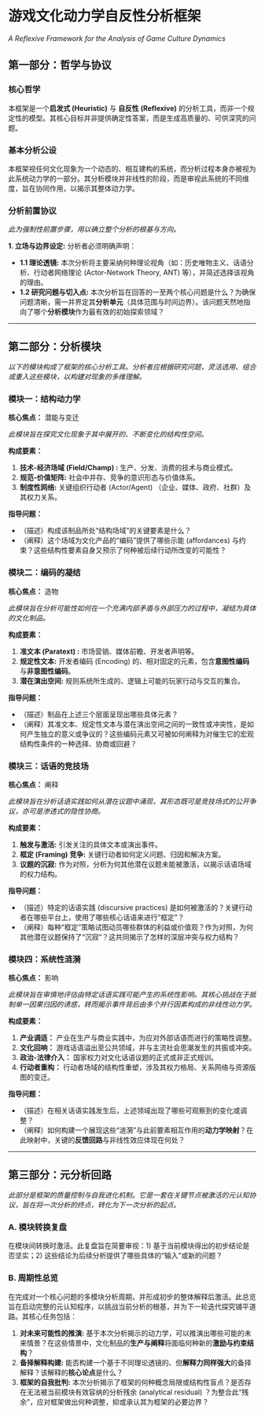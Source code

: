 # 游戏文化动力学自反性分析框架
*A Reflexive Framework for the Analysis of Game Culture Dynamics*

## 第一部分：哲学与协议

### 核心哲学
本框架是一个**启发式 (Heuristic)** 与 **自反性 (Reflexive)** 的分析工具，而非一个规定性的模型。其核心目标并非提供确定性答案，而是生成高质量的、可供深究的问题。

### 基本分析公设
本框架视任何文化现象为一个动态的、相互建构的系统，而分析过程本身亦被视为此系统动力学的一部分。其分析模块并非线性的阶段，而是审视此系统的不同维度，旨在协同作用，以揭示其整体动力学。

### 分析前置协议
*此为强制性前置步骤，用以确立整个分析的根基与方向。*

**1. 立场与边界设定:**
分析者必须明确声明：
*   **1.1 理论透镜:** 本次分析将主要采纳何种理论视角（如：历史唯物主义、话语分析、行动者网络理论 (Actor-Network Theory, ANT) 等），并简述选择该视角的理由。
*   **1.2 研究问题与切入点:** 本次分析旨在回答的一至两个核心问题是什么？为确保问题清晰，需一并界定其**分析单元**（具体范围与时间边界）。该问题天然地指向了哪个**分析模块**作为最有效的初始探索领域？

---

## 第二部分：分析模块

*以下的模块构成了框架的核心分析工具。分析者应根据研究问题，灵活选用、组合或重入这些模块，以构建对现象的多维理解。*

### 模块一：结构动力学
**核心焦点：** 潜能与变迁

*此模块旨在探究文化现象于其中展开的、不断变化的结构性空间。*

**构成要素：**
1.  **技术-经济场域 (Field/Champ) :** 生产、分发、消费的技术与商业模式。
2.  **规范-价值矩阵:** 社会中并存、竞争的意识形态与价值体系。
3.  **制度性网络:** 关键组织行动者 (Actor/Agent) （企业、媒体、政府、社群）及其权力关系。

**指导问题：**
*   （描述）构成该制品所处“结构场域”的关键要素是什么？
*   （阐释）这个场域为文化产品的“编码”提供了哪些示能 (affordances) 与约束？这些结构性要素自身又预示了何种被后续行动所改变的可能性？

### 模块二：编码的凝结
**核心焦点：** 造物

*此模块旨在分析可能性如何在一个充满内部矛盾与外部压力的过程中，凝结为具体的文化制品。*

**构成要素：**
1.  **准文本 (Paratext) :** 市场营销、媒体前瞻、开发者声明等。
2.  **规定性文本:** 开发者编码 (Encoding) 的、相对固定的元素，包含**意图性编码**与**非意图性编码**。
3.  **潜在演出空间:** 规则系统所生成的、逻辑上可能的玩家行动与交互的集合。

**指导问题：**
*   （描述）制品在上述三个层面呈现出哪些具体元素？
*   （阐释）其准文本、规定性文本与潜在演出空间之间的一致性或冲突性，是如何产生独立的意义或争议的？这些编码元素又可被如何阐释为对催生它的宏观结构性条件的一种选择、协商或回避？

### 模块三：话语的竞技场
**核心焦点：** 阐释

*此模块旨在分析话语实践如何从潜在议题中涌现，其形态既可是竞技场式的公开争议，亦可是渗透式的隐性协商。*

**构成要素：**
1.  **触发与激活:** 引发关注的具体文本或演出事件。
2.  **框定 (Framing) 竞争:** 关键行动者如何定义问题、归因和解决方案。
3.  **议题的沉寂:** 作为对照，分析为何其他潜在议题未能被激活，以揭示话语场域的权力结构。

**指导问题：**
*   （描述）特定的话语实践 (discursive practices) 是如何被激活的？关键行动者在哪些平台上，使用了哪些核心话语来进行“框定”？
*   （阐释）每种“框定”策略试图动员哪些群体的利益或价值观？作为对照，为何其他潜在议题保持了“沉寂”？这共同揭示了怎样的深层冲突与权力结构？

### 模块四：系统性涟漪
**核心焦点：** 影响

*此模块旨在审慎地评估由特定话语实践可能产生的系统性影响。其核心挑战在于抵制单一因果归因的诱惑，转而揭示事件背后由多个并行因素构成的非线性动力学。*

**构成要素：**
1.  **产业调适：** 产业在生产与商业实践中，为应对外部话语而进行的策略性调整。
2.  **文化回响：** 游戏话语溢出至公共领域，并与主流社会思潮发生的共振或冲突。
3.  **政治-法律介入：** 国家权力对文化话语议题的正式或非正式规训。
4.  **行动者重构：** 行动者场域的结构性重塑，涉及其权力格局、关系网络与资源版图的变迁。

**指导问题：**
*   （描述）在相关话语实践发生后，上述领域出现了哪些可观察到的变化或调整？
*   （阐释）如何构建一个展现这些“涟漪”与此前要素相互作用的**动力学映射**？在此映射中，关键的**反馈回路**与非线性效应体现在何处？

---

## 第三部分：元分析回路

*此部分是框架的质量控制与自我进化机制。它是一套在关键节点被激活的元认知协议，旨在将一次分析的终点，转化为下一次分析的起点。*

### A. 模块转换复盘
在模块间转换时激活。此复盘旨在简要审视：1) 基于当前模块得出的初步结论是否坚实；2) 这些结论为后续分析提供了哪些具体的“输入”或新的问题？

### B. 周期性总览
在完成对一个核心问题的多模块分析周期，并形成初步的整体解释后激活。此总览旨在启动完整的元认知程序，以挑战当前分析的根基，并为下一轮迭代探究铺平道路。其核心任务包括：

1.  **对未来可能性的推演:** 基于本次分析揭示的动力学，可以推演出哪些可能的未来情景？在这些情景中，文化制品的**生产与阐释**将面临何种新的**激励与约束结构**？
2.  **备择解释构建:** 能否构建一个基于不同理论透镜的、但**解释力同样强大**的备择解释？该解释的**核心论点**是什么？
3.  **框架的自我批判:** 本次分析揭示了框架的何种概念局限或结构性盲点？是否存在无法被当前模块有效容纳的分析残余 (analytical residual) ？为整合此“残余”，应对框架做出何种调整，抑或承认其为框架的必要边界？